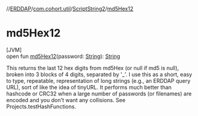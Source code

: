 //[ERDDAP](../../../index.md)/[com.cohort.util](../index.md)/[ScriptString2](index.md)/[md5Hex12](md5-hex12.md)

# md5Hex12

[JVM]\
open fun [md5Hex12](md5-hex12.md)(password: [String](https://docs.oracle.com/en/java/javase/17/docs/api/java.base/java/lang/String.html)): [String](https://docs.oracle.com/en/java/javase/17/docs/api/java.base/java/lang/String.html)

This returns the last 12 hex digits from md5Hex (or null if md5 is null), broken into 3 blocks of 4 digits, separated by '_'. I use this as a short, easy to type, repeatable, representation of long strings (e.g., an ERDDAP query URL), sort of like the idea of tinyURL. It performs much better than hashcode or CRC32 when a large number of passwords (or filenames) are encoded and you don't want any collisions. See Projects.testHashFunctions.